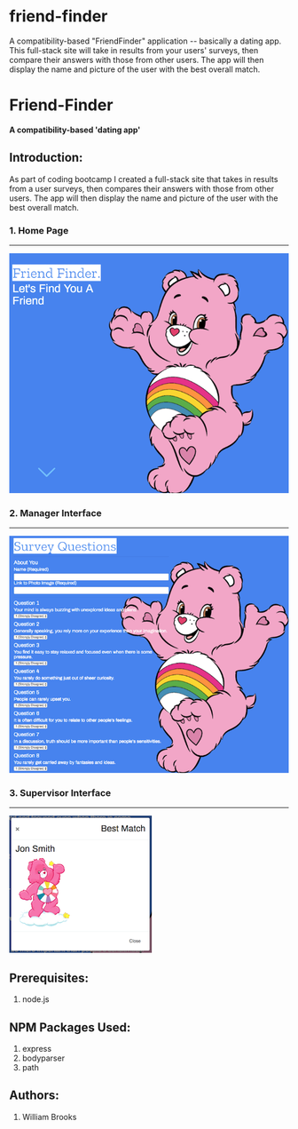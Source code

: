 # friend-finder
A compatibility-based "FriendFinder" application -- basically a dating app. This full-stack site will take in results from your users' surveys, then compare their answers with those from other users. The app will then display the name and picture of the user with the best overall match. 



# Friend-Finder

**A compatibility-based 'dating app'**

## Introduction:
As part of coding bootcamp I created a full-stack site that takes in results from a user surveys, then compares their answers with those from other users. The app will then display the name and picture of the user with the best overall match. 



### 1. Home Page
-----------------------------------------------
![Main Page](./home.png?raw=true "Friend-Finder Home Page")


### 2. Manager Interface
-----------------------------------------------

![Survey Page](./survey.png?raw=true "Friend-Finder Survey Page")

### 3. Supervisor Interface
-----------------------------------------------

![Modal Showing Result](./result.png?raw=true "Modal Showing Result")


## Prerequisites:
1. node.js


## NPM Packages Used:
1. express  
2. bodyparser
4. path

## Authors:
1. William Brooks



